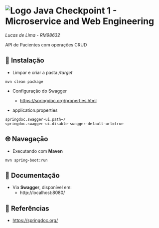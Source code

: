 # ![Logo Java](https://img.icons8.com/?size=100&id=13679&format=png&color=000000) Checkpoint 1 - Microservice and Web Engineering
*Lucas de Lima - RM98632*

API de Pacientes com operações CRUD

## 🔧 Instalação

- Limpar e criar a pasta */target*

```
mvn clean package
```

- Configuração do Swagger

    - https://springdoc.org/properties.html
  
  
- application.properties
```
springdoc.swagger-ui.path=/
springdoc.swagger-ui.disable-swagger-default-url=true
```

## 🌐 Navegação
-  Executando com **Maven**

```
mvn spring-boot:run
```

## 📖 Documentação
-  Via **Swagger**, disponível em:
   - http://localhost:8080/

## 📓 Referências
- https://springdoc.org/
